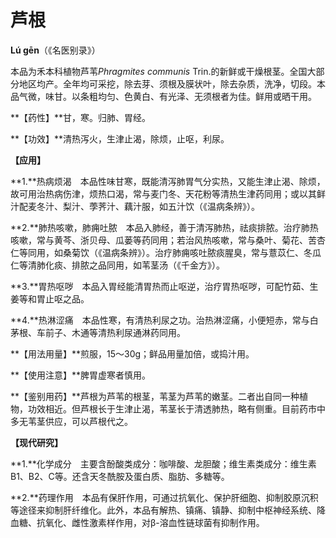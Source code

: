 # 芦根

**Lú gēn**（《名医别录》）

本品为禾本科植物芦苇*Phragmites  communis*  Trin.的新鲜或干燥根茎。全国大部分地区均产。全年均可采挖，除去芽、须根及膜状叶，除去杂质，洗净，切段。本品气微，味甘。以条粗均匀、色黄白、有光泽、无须根者为佳。鲜用或晒干用。

**【药性】**甘，寒。归肺、胃经。

**【功效】**清热泻火，生津止渴，除烦，止呕，利尿。

**【应用】**

**1.**热病烦渴　本品性味甘寒，既能清泻肺胃气分实热，又能生津止渴、除烦，故可用治热病伤津，烦热口渴，常与麦门冬、天花粉等清热生津药同用；或以其鲜汁配麦冬汁、梨汁、荸荠汁、藕汁服，如五汁饮（《温病条辨》）。

**2.**肺热咳嗽，肺痈吐脓　本品入肺经，善于清泻肺热，祛痰排脓。治疗肺热咳嗽，常与黄芩、浙贝母、瓜蒌等药同用；若治风热咳嗽，常与桑叶、菊花、苦杏仁等同用，如桑菊饮（《温病条辨》）。治疗肺痈咳吐脓痰腥臭，常与薏苡仁、冬瓜仁等清肺化痰、排脓之品同用，如苇茎汤（《千金方》）。

**3.**胃热呕哕　本品入胃经能清胃热而止呕逆，治疗胃热呕哕，可配竹茹、生姜等和胃止呕之品。

**4.**热淋涩痛　本品性寒，有清热利尿之功。治热淋涩痛，小便短赤，常与白茅根、车前子、木通等清热利尿通淋药同用。

**【用法用量】**煎服，15～30g；鲜品用量加倍，或捣汁用。

**【使用注意】**脾胃虚寒者慎用。

**【鉴别用药】**芦根为芦苇的根茎，苇茎为芦苇的嫩茎。二者出自同一种植物，功效相近。但芦根长于生津止渴，苇茎长于清透肺热，略有侧重。目前药市中多无苇茎供应，可以芦根代之。

**【现代研究】**

**1.**化学成分　主要含酚酸类成分：咖啡酸、龙胆酸；维生素类成分：维生素B1、B2、C等。还含天冬酰胺及蛋白质、脂肪、多糖等。

**2.**药理作用　本品有保肝作用，可通过抗氧化、保护肝细胞、抑制胶原沉积等途径来抑制肝纤维化。此外，本品有解热、镇痛、镇静、抑制中枢神经系统、降血糖、抗氧化、雌性激素样作用，对β-溶血性链球菌有抑制作用。

